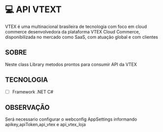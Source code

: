 # 💻 API VTEXT

VTEX é uma multinacional brasileira de tecnologia com foco em cloud commerce desenvolvedora da plataforma VTEX Cloud Commerce, disponibilizada no mercado como SaaS, com atuação global e com clientes

## SOBRE

Neste class Library metodos prontos para consumir API da VTEX

## TECNOLOGIA

-   [ ] Framework .NET C#

## OBSERVAÇÃO

Será necessario configurar o webconfig AppSettings informando apikey,apiToken,api_vtex e api_vtex_loja
